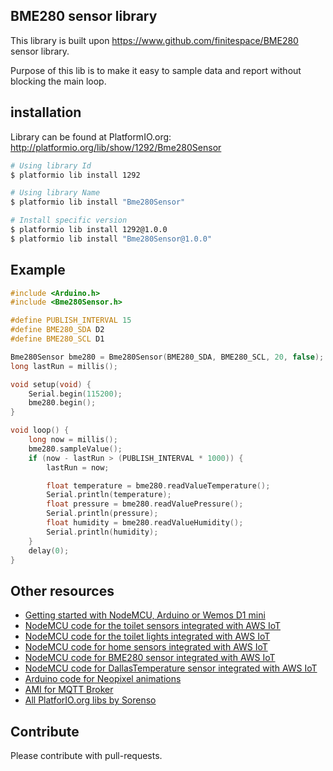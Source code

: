 ## BME280 sensor library

This library is built upon https://www.github.com/finitespace/BME280 sensor library.

Purpose of this lib is to make it easy to sample data and report without blocking the main loop.


## installation

Library can be found at PlatformIO.org:
http://platformio.org/lib/show/1292/Bme280Sensor

```bash
# Using library Id
$ platformio lib install 1292

# Using library Name
$ platformio lib install "Bme280Sensor"

# Install specific version
$ platformio lib install 1292@1.0.0
$ platformio lib install "Bme280Sensor@1.0.0"
```


## Example

```cpp
#include <Arduino.h>
#include <Bme280Sensor.h>

#define PUBLISH_INTERVAL 15
#define BME280_SDA D2
#define BME280_SCL D1

Bme280Sensor bme280 = Bme280Sensor(BME280_SDA, BME280_SCL, 20, false);
long lastRun = millis();

void setup(void) {
    Serial.begin(115200);
    bme280.begin();
}

void loop() {
    long now = millis();
    bme280.sampleValue();
    if (now - lastRun > (PUBLISH_INTERVAL * 1000)) {
        lastRun = now;

        float temperature = bme280.readValueTemperature();
        Serial.println(temperature);
        float pressure = bme280.readValuePressure();
        Serial.println(pressure);
        float humidity = bme280.readValueHumidity();
        Serial.println(humidity);
    }
    delay(0);
}
```


## Other resources

* [Getting started with NodeMCU, Arduino or Wemos D1 mini](https://github.com/5orenso/arduino-getting-started)
* [NodeMCU code for the toilet sensors integrated with AWS IoT](https://github.com/5orenso/nodemcu-mqtt-toilet-project)
* [NodeMCU code for the toilet lights integrated with AWS IoT](https://github.com/5orenso/nodemcu-mqtt-toilet-project-display)
* [NodeMCU code for home sensors integrated with AWS IoT](https://github.com/5orenso/nodemcu-mqtt-home-sensors)
* [NodeMCU code for BME280 sensor integrated with AWS IoT](https://github.com/5orenso/nodemcu-mqtt-bme280)
* [NodeMCU code for DallasTemperature sensor integrated with AWS IoT](https://github.com/5orenso/nodemcu-mqtt-dallastemperature)
* [Arduino code for Neopixel animations](https://github.com/5orenso/nodemcu-neopixel-animations)
* [AMI for MQTT Broker](https://github.com/5orenso/aws-ami-creation)
* [All PlatforIO.org libs by Sorenso](http://platformio.org/lib/search?query=author%253A%2522Sorenso%2522)


## Contribute

Please contribute with pull-requests.
